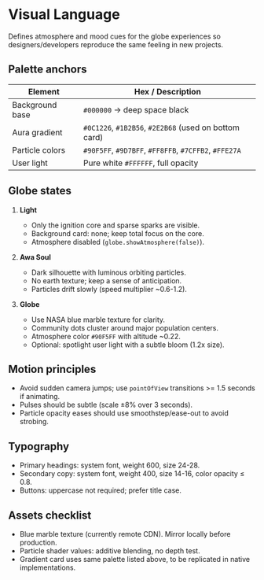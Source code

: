 # Visual Language

Defines atmosphere and mood cues for the globe experiences so designers/developers reproduce the same feeling in new projects.

## Palette anchors

| Element | Hex / Description |
| --- | --- |
| Background base | `#000000` → deep space black |
| Aura gradient | `#0C1226`, `#1B2B56`, `#2E2B68` (used on bottom card) |
| Particle colors | `#90F5FF`, `#9D7BFF`, `#FF8FFB`, `#7CFFB2`, `#FFE27A` |
| User light | Pure white `#FFFFFF`, full opacity |

## Globe states

1. **Light**
   - Only the ignition core and sparse sparks are visible.
   - Background card: none; keep total focus on the core.
   - Atmosphere disabled (`globe.showAtmosphere(false)`).

2. **Awa Soul**
   - Dark silhouette with luminous orbiting particles.
   - No earth texture; keep a sense of anticipation.
   - Particles drift slowly (speed multiplier ~0.6-1.2).

3. **Globe**
   - Use NASA blue marble texture for clarity.
   - Community dots cluster around major population centers.
   - Atmosphere color `#90F5FF` with altitude ~0.22.
   - Optional: spotlight user light with a subtle bloom (1.2x size).

## Motion principles

- Avoid sudden camera jumps; use `pointOfView` transitions >= 1.5 seconds if animating.
- Pulses should be subtle (scale ±8% over 3 seconds).
- Particle opacity eases should use smoothstep/ease-out to avoid strobing.

## Typography

- Primary headings: system font, weight 600, size 24-28.
- Secondary copy: system font, weight 400, size 14-16, color opacity ≤ 0.8.
- Buttons: uppercase not required; prefer title case.

## Assets checklist

- Blue marble texture (currently remote CDN). Mirror locally before production.
- Particle shader values: additive blending, no depth test.
- Gradient card uses same palette listed above, to be replicated in native implementations.
